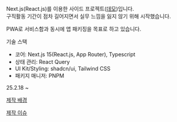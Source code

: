 Next.js(React.js)를 이용한 사이드 프로젝트([데모](https://trueword.vercel.app))입니다.   
구직활동 기간이 점차 길어지면서 실무 느낌을 잃지 않기 위해 시작했습니다.

PWA로 서비스함과 동시에 앱 패키징을 목표로 하고 있습니다.


기술 스택
- 코어: Next.js 15(React.js, App Router), Typescript
- 상태 관리: React Query
- UI Kit/Styling: shadcn/ui, Tailwind CSS
- 패키지 매니저: PNPM

25.2.18 ~

[제작 배경](https://velog.io/@_sky/%EC%83%9D%EC%A1%B4%EC%9D%84-%EC%9C%84%ED%95%9C-%EC%82%AC%EC%9D%B4%EB%93%9C-%ED%94%84%EB%A1%9C%EC%A0%9D%ED%8A%B8-%EA%B0%9C%EB%B0%9C%EA%B8%B0)

[제작 이슈](https://linen-blarney-a50.notion.site/1ab39938811b806e8f6ef1e82acbf390?v=1ab39938811b81428ba8000cc7650b8e)